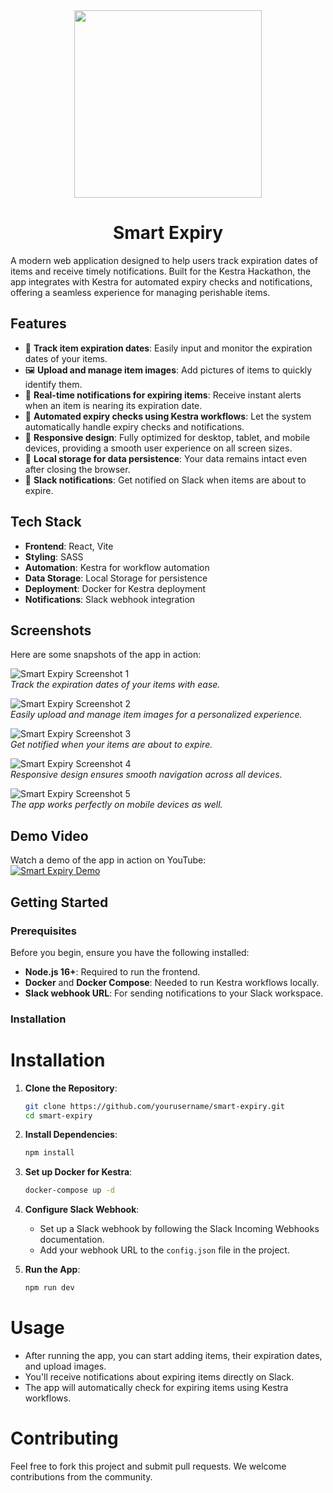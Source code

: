 <div align="center">

<img src="./public/Logo.png" width="300" height="300">

# Smart Expiry

</div>

A modern web application designed to help users track expiration dates of items and receive timely notifications. Built for the Kestra Hackathon, the app integrates with Kestra for automated expiry checks and notifications, offering a seamless experience for managing perishable items.

## Features

- 📅 **Track item expiration dates**: Easily input and monitor the expiration dates of your items.
- 🖼️ **Upload and manage item images**: Add pictures of items to quickly identify them.
- 🔔 **Real-time notifications for expiring items**: Receive instant alerts when an item is nearing its expiration date.
- 🤖 **Automated expiry checks using Kestra workflows**: Let the system automatically handle expiry checks and notifications.
- 📱 **Responsive design**: Fully optimized for desktop, tablet, and mobile devices, providing a smooth user experience on all screen sizes.
- 💾 **Local storage for data persistence**: Your data remains intact even after closing the browser.
- 📨 **Slack notifications**: Get notified on Slack when items are about to expire.

## Tech Stack

- **Frontend**: React, Vite
- **Styling**: SASS
- **Automation**: Kestra for workflow automation
- **Data Storage**: Local Storage for persistence
- **Deployment**: Docker for Kestra deployment
- **Notifications**: Slack webhook integration

## Screenshots

Here are some snapshots of the app in action:

![Smart Expiry Screenshot 1](./public/Screenshot%202024-12-01%20232611.png)  
*Track the expiration dates of your items with ease.*

![Smart Expiry Screenshot 2](./public/Screenshot%202024-12-01%20232627.png)  
*Easily upload and manage item images for a personalized experience.*

![Smart Expiry Screenshot 3](./public/Screenshot%202024-12-01%20232640.png)  
*Get notified when your items are about to expire.*

![Smart Expiry Screenshot 4](./public/Screenshot%202024-12-01%20232739.png)  
*Responsive design ensures smooth navigation across all devices.*

![Smart Expiry Screenshot 5](./public/Screenshot%202024-12-01%20232814.png)  
*The app works perfectly on mobile devices as well.*

## Demo Video

Watch a demo of the app in action on YouTube:  
[![Smart Expiry Demo](http://img.youtube.com/vi/your-video-id/0.jpg)](https://www.youtube.com/watch?v=your-video-id)

## Getting Started

### Prerequisites

Before you begin, ensure you have the following installed:

- **Node.js 16+**: Required to run the frontend.
- **Docker** and **Docker Compose**: Needed to run Kestra workflows locally.
- **Slack webhook URL**: For sending notifications to your Slack workspace.

### Installation

# Installation

1. **Clone the Repository**:
    ```bash
    git clone https://github.com/yourusername/smart-expiry.git
    cd smart-expiry
    ```

2. **Install Dependencies**:
    ```bash
    npm install
    ```

3. **Set up Docker for Kestra**:
    ```bash
    docker-compose up -d
    ```

4. **Configure Slack Webhook**:
    - Set up a Slack webhook by following the Slack Incoming Webhooks documentation.
    - Add your webhook URL to the `config.json` file in the project.

5. **Run the App**:
    ```bash
    npm run dev
    ```

# Usage
- After running the app, you can start adding items, their expiration dates, and upload images.
- You'll receive notifications about expiring items directly on Slack.
- The app will automatically check for expiring items using Kestra workflows.

# Contributing
Feel free to fork this project and submit pull requests. We welcome contributions from the community.